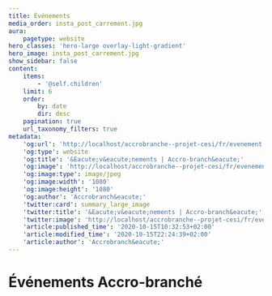 ```yaml
---
title: Événements
media_order: insta_post_carrement.jpg
aura:
    pagetype: website
hero_classes: 'hero-large overlay-light-gradient'
hero_image: insta_post_carrement.jpg
show_sidebar: false
content:
    items:
        - '@self.children'
    limit: 6
    order:
        by: date
        dir: desc
    pagination: true
    url_taxonomy_filters: true
metadata:
    'og:url': 'http://localhost/accrobranche--projet-cesi/fr/evenement'
    'og:type': website
    'og:title': '&Eacute;v&eacute;nements | Accro-branch&eacute;'
    'og:image': 'http://localhost/accrobranche--projet-cesi/fr/evenement/insta_post_carrement.jpg'
    'og:image:type': image/jpeg
    'og:image:width': '1080'
    'og:image:height': '1080'
    'og:author': 'Accrobranch&eacute;'
    'twitter:card': summary_large_image
    'twitter:title': '&Eacute;v&eacute;nements | Accro-branch&eacute;'
    'twitter:image': 'http://localhost/accrobranche--projet-cesi/fr/evenement/insta_post_carrement.jpg'
    'article:published_time': '2020-10-15T10:32:53+02:00'
    'article:modified_time': '2020-10-15T22:24:39+02:00'
    'article:author': 'Accrobranch&eacute;'
---
```


# Événements Accro-branché